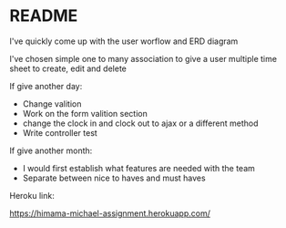 # README

I've quickly come up with the user worflow and ERD diagram

I've chosen simple one to many association to give a user multiple time sheet to create, edit and delete

If give another day: 

* Change valition
* Work on the form valition section
* change the clock in and clock out to ajax or a different method
* Write controller test

If give another month:

* I would first establish what features are needed with the team
* Separate between nice to haves and must haves

Heroku link:

https://himama-michael-assignment.herokuapp.com/

